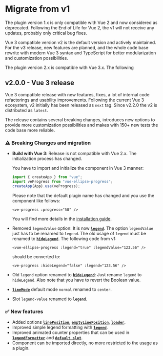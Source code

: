 # Migrate from v1
The plugin version 1.x is only compatible with Vue 2 and now considered as deprecated.
Following the End of Life for Vue 2, the v1 will not receive any updates, probably only critical bug fixes.

Vue 3 compatible version v2 is the default version and actively maintained. For the v3 release, new features
are planned, and the whole code base rewrite with modern Vue 3 syntax and TypeScript for better modularization and 
customization possibilities.

The plugin version 2.x is compatible with Vue 3.x. The following
## v2.0.0 - Vue 3 release

Vue 3 compatible release with new features, fixes, a lot of internal code refactorings and usability improvements.
Following the current Vue 3 ecosystem, v2 initially has been released as `next` tag.
Since v2.2.0 the v2 is distributed as `latest`.

The release contains several breaking
changes, introduces new options to provide more customization possibilities and makes with 150+ new tests the code base
more reliable.

### ⚠️ Breaking Changes and migration

- **Build with Vue 3**: Release is not compatible with Vue 2.x. The initialization process has changed.

  You have to import and initialize the component in Vue 3 manner:
  ```js
  import { createApp } from "vue";
  import veProgress from "vue-ellipse-progress";
  createApp(App).use(veProgress);
  ```
  Please note that the default plugin name has changed and you use the component like follows:
  ```vue
  <ve-progress :progress="50" />
  ```
  You will find more details in the [installation guide](../guide/installation.md).

- Removed `legendValue` option: It is now **[`legend`](../guide/options/legend.md)**. The option `legendValue` just has
  to be renamed to `legend`. The old usage of `legend` must be renamed to
  **[`hideLegend`](../guide/options/hideLegend.md)**. The following code from v1:
  ```vue
  <vue-ellipse-progress :legend="true" :legendValue="123.56" />
  ```
  should be converted to:
  ```vue
  <ve-progress :hideLegend="false" :legend="123.56" />
  ```
- Old `legend` option renamed to **[`hideLegend`](../guide/options/hideLegend.md)**: Just rename `legend` to
  `hideLegend`. Also note that you have to revert the
  Boolean value.

- **[`lineMode`](../guide/options/lineMode.md)** default mode `normal` renamed to `center`.

- Slot `legend-value` renamed to **[`legend`](../guide/slots/legend.md)**.

### ✅ New features

- Added options **[`linePosition`](../guide/options/linePosition.md)**, 
  **[`emptyLinePosition`](../guide/options/emptyLinePosition.md)**, **[`loader`](../guide/options/loader.md)**.
- Improved simple legend formatting with **[`legend`](../guide/options/legend.md)**.
- Improved animated counter properties that can be used in **[`legendFormatter`](../guide/options/legendFormatter.md)** and **[`default slot`](../guide/slots/default.md)**.
- Component can be imported directly, no more restricted to the usage as a plugin.
